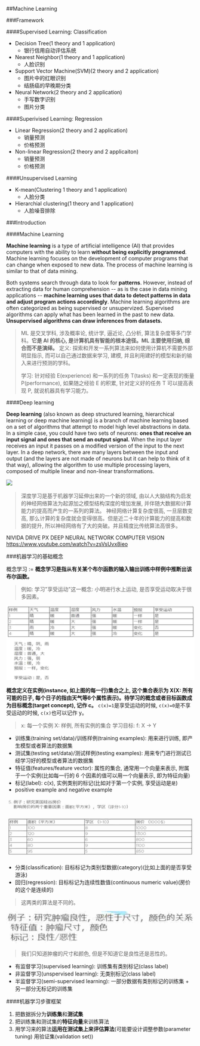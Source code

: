 ##Machine Learning

###Framework

####Supervised Learning: Classification

- Decision Tree(1 theory and 1 application)
    - 银行信用自动评估系统
- Nearest Neighbor(1 theory and 1 application)
    - 人脸识别
- Support Vector Machine(SVM)(2 theory and 2 application)
    - 图片中的红眼识别
    - 结肠癌的早晚期分类
- Neural Network(2 theory and 2 application)
    - 手写数字识别
    - 图片分类

####Superivised Learning: Regression

- Linear Regression(2 theory and 2 application)
    - 销量预测
    - 价格预测
- Non-linear Regression(2 theory and 2 applicaiton)
    - 销量预测
    - 价格预测

####Unsupervised Learning

- K-mean(Clustering 1 theory and 1 application)
    - 人脸分类
- Hierarchial clustering(1 theory and 1 application)
    - 人脸噪音排除


###Introduction

####Machine Learning

**Machine learning** is a type of artificial intelligence (AI) that provides computers with the ability to learn **without being explicitly programmed**. Machine learning focuses on the development of computer programs that can change when exposed to new data. The process of machine learning is similar to that of data mining.

Both systems search through data to look for **patterns**. However, instead of extracting data for human comprehension -- as is the case in data mining applications -- **machine learning uses that data to detect patterns in data and adjust program actions accordingly**. Machine learning algorithms are often categorized as being supervised or unsupervized. Supervised algorithms can apply what has been learned in the past to new data. **Unsupervised algorithms can draw inferences from datasets.**

> ML 是交叉学科, 涉及概率论, 统计学, 逼近论, 凸分析, 算法复杂度等多门学科。**它是 AI 的核心, 是计算机具有智能的根本途径。ML 主要使用归纳, 综合而不是演绎。**
> 定义: 探索和开发一系列算法来如何使用计算机不需要外部明显指示, 而可以自己通过数据来学习, 建模, 并且利用建好的模型和新的输入来进行预测的学科。
>
> 学习: 针对经验 E(experience) 和一系列的任务 T(tasks) 和一定表现的衡量 P(performance), 如果随之经验 E 的积累, 针对定义好的任务 T 可以提高表现 P, 就说机器具有学习能力。 


####Deep learning

**Deep learning** (also known as deep structured learning, hierarchical learning or deep machine learning) is a branch of machine learning based on a set of algorithms that attempt to model high level abstractions in data. In a simple case, you could have two sets of neurons: **ones that receive an input signal and ones that send an output signal.** When the input layer receives an input it passes on a modified version of the input to the next layer. In a deep network, there are many layers between the input and output (and the layers are not made of neurons but it can help to think of it that way), allowing the algorithm to use multiple processing layers, composed of multiple linear and non-linear transformations.

![](./pic/Restricted_Boltzmann_machine.jpg)

> 深度学习是基于机器学习延伸出来的一个新的领域, 由以人大脑结构为启发的神经网络算法为起源加之模型结构深度的增加发展, 并伴随大数据和计算能力的提高而产生的一系列的算法。
> 神经网络计算复杂度很高, 一旦层数变高, 那么计算的复杂度就会变得很高。但是近二十年的计算能力的提高和数据的提升, 所以神经网络有了大的突破。并且精度比传统算法高很多。

NIVIDA DRIVE PX DEEP NEURAL NETWORK COMPUTER VISION
<https://www.youtube.com/watch?v=zsVsUvx8ieo>


###机器学习的基础概念

概念学习 := **概念学习是指从有关某个布尔函数的输入输出训练中样例中推断出该布尔函数。**

> 例如: 学习"享受运动"这一概念:
> 小明进行水上运动, 是否享受运动取决于很多因素。
 
![](./pic/00.jpg)

**概念定义在实例(instance, 如上图的每一行)集合之上, 这个集合表示为 X(X: 所有可能的日子, 每个日子的指由天气等6个属性表示)。待学习的概念或者目标函数成为目标概念(target concept), 记作 c。** `c(x)=1`是享受运动的时候, `c(x)=0`是不享受运动的时候, `c(x)`也可以记作 y。

> x: 每一个实例
> X: 样例,  所有实例的集合
> 学习目标: f: X -> Y


- 训练集(training set/data)/训练样例(training examples): 用来进行训练, 即产生模型或者算法的数据集 
- 测试集(testing set/data)/测试样例(testing examples): 用来专门进行测试已经学习好的模型或者算法的数据集
- 特征值(features/feature vector): 属性的集合, 通常用一个向量来表示, 附属于一个实例(比如每一行的 6 个因素的值可以用一个向量表示, 即为特征向量)
- 标记(label): c(x), 实例类别的标记(比如对于第一个实例, 享受运动是`是`)
- positive example and negative example


![](./pic/01.jpg)

- 分类(classification): 目标标记为类别型数据(category)(比如上面的是否享受游泳)
- 回归(regression): 目标标记为连续性数值(continuous numeric value)(房价的这个是连续的)

> 这两类的算法是不同的。

![](./pic/03.jpg)

> 我们只知道肿瘤的尺寸和颜色, 但是不知道它是良性还是恶性的。

- 有监督学习(supervised learning): 训练集有类别标记(class label)
- 非监督学习(unspervised learning): 无类别标记(class label)
- 半监督学习(semi-supervised learning): 一部分数据有类别标记的训练集 + 另一部分无标记的训练集


####机器学习步骤框架

1. 把数据拆分为**训练集**和**测试集**
2. 把训练集和测试集的**特征向量**来训练算法
3. 用学习来的算法**运用在测试集上来评估算法**(可能要设计调整参数(parameter tuning) 用验证集(validation set))





























